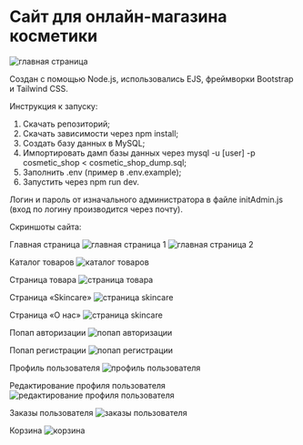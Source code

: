 # Сайт для онлайн-магазина косметики


![главная страница](./readme/main-page.png)


Создан с помощью Node.js, использовались EJS, фреймворки Bootstrap и Tailwind CSS.


Инструкция к запуску:
1. Скачать репозиторий;
2. Скачать зависимости через npm install;
3. Создать базу данных в MySQL;
4. Импортировать дамп базы данных через mysql -u [user] -p cosmetic_shop < cosmetic_shop_dump.sql;
5. Заполнить .env (пример в .env.example);
6. Запустить через npm run dev.

Логин и пароль от изначального администратора в файле initAdmin.js (вход по логину производится через почту).


Скриншоты сайта:


Главная страница
![главная страница 1](./readme/main-page-1.png)
![главная страница 2](./readme/main-page-2.png)


Каталог товаров
![каталог товаров](./readme/catalogue.png)


Страница товара
![страница товара](./readme/catalogue-product-info.png)


Страница «Skincare»
![страница skincare](./readme/skincare.png)


Страница «О нас»
![страница skincare](./readme/about.png)


Попап авторизации
![попап авторизации](./readme/popup-login.png)


Попап регистрации
![попап регистрации](./readme/popup-register.png)


Профиль пользователя
![профиль пользователя](./readme/user-info.png)


Редактирование профиля пользователя
![редактирование профиля пользователя](./readme/user-edit.png)


Заказы пользователя
![заказы пользователя](./readme/user-orders.png)


Корзина
![корзина](./readme/cart.png)
